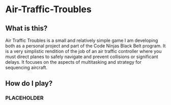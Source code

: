 # Air-Traffic-Troubles
 
## What is this?
Air Traffic Troubles is a small and relatively simple game I am developing both as a personal project and part of the Code Ninjas Black Belt program. It is a very simplistic rendition of the job of an air traffic controller where you must direct planes to safely navigate and prevent collisions or significant delays. It focuses on the aspects of multitasking and strategy for sequencing aircraft.

## How do I play?
### PLACEHOLDER
